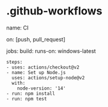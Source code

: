 # .github-workflows
name: CI

on: [push, pull_request]

jobs:
  build:
    runs-on: windows-latest

    steps:
    - uses: actions/checkout@v2
    - name: Set up Node.js
      uses: actions/setup-node@v2
      with:
        node-version: '14'
    - run: npm install
    - run: npm test
